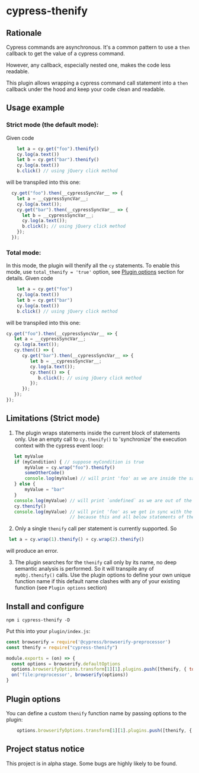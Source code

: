 # cypress-thenify

## Rationale
Cypress commands are asynchronous. It's a common pattern to use a `then` callback to get the value of a cypress command. 

However, any callback, especially nested one, makes the code less readable.

This plugin allows wrapping a cypress command call statement into a `then` callback under the hood and keep your code clean and readable. 

                        
## Usage example
### Strict mode (the default mode): 
Given code
```js
    let a = cy.get("foo").thenify()
    cy.log(a.text())
    let b = cy.get("bar").thenify()
    cy.log(a.text())
    b.click() // using jQuery click method
```
will be transpiled into this one:
```js
  cy.get("foo").then(__cypressSyncVar__ => {
    let a = __cypressSyncVar__;
    cy.log(a.text());
    cy.get("bar").then(__cypressSyncVar__ => {
      let b = __cypressSyncVar__;
      cy.log(a.text());
      b.click(); // using jQuery click method
    });
  });
```
### Total mode:
In this mode, the plugin will thenify all the `cy` statements. To enable this mode, use `total_thenify = 'true'` option, see [Plugin options](#plugin-options) section for details.
Given code
```js
    let a = cy.get("foo")
    cy.log(a.text())
    let b = cy.get("bar")
    cy.log(a.text())
    b.click() // using jQuery click method
```
will be transpiled into this one:
```js
cy.get("foo").then(__cypressSyncVar__ => {
   let a = __cypressSyncVar__;
   cy.log(a.text());
   cy.then(() => {
      cy.get("bar").then(__cypressSyncVar__ => {
         let b = __cypressSyncVar__;
         cy.log(a.text());
         cy.then(() => {
            b.click(); // using jQuery click method
         });
      });
   });
});
```


## Limitations (Strict mode)
1. The plugin wraps statements inside the current block of statements only. Use an empty call to `cy.thenify()` to 'synchronize' the execution context with the cypress event loop:
```js
   let myValue 
   if (myCondition) { // suppose myCondition is true
       myValue = cy.wrap("foo").thenify()
       someOtherCode()
       console.log(myValue) // will print 'foo' as we are inside the same block of code as the `thenify` call
   } else {
       myValue = "bar"
   }
   console.log(myValue) // will print `undefined` as we are out of the initial block of code 
   cy.thenify()
   console.log(myValue) // will print 'foo' as we get in sync with the cypress event loop 
                        // because this and all below statements of the current block will be executed under a `then` callback   
```
2. Only a single `thenify` call per statement is currently supported. So 
```js
 let a = cy.wrap(1).thenify() + cy.wrap(2).thenify()
 ``` 
  will produce an error.
                                    
3. The plugin searches for the `thenify` call only by its name, no deep semantic analysis is performed. So it will transpile any of `myObj.thenify()` calls.
Use the plugin options to define your own unique function name if this default name clashes with any of your existing function (see `Plugin options` section)     
 
## Install and configure
```shell 
npm i cypress-thenify -D
```
Put this into your `plugin/index.js`:
```js
const browserify = require('@cypress/browserify-preprocessor')
const thenify = require("cypress-thenify")

module.exports = (on) => {
  const options = browserify.defaultOptions
  options.browserifyOptions.transform[1][1].plugins.push([thenify, { total_thenify: 'true' }]) // Total mode is enabled 
  on('file:preprocessor', browserify(options))
}
```

## Plugin options
You can define a custom `thenify` function name by passing options to the plugin:
```js
    options.browserifyOptions.transform[1][1].plugins.push([thenify, { thenify_function_name: 'cyEval' }])
```

## Project status notice
This project is in alpha stage. Some bugs are highly likely to be found.

